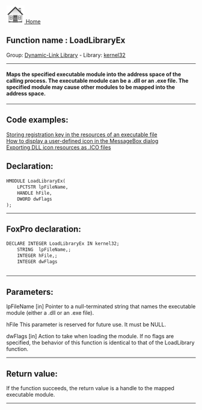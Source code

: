 [<img src="../../images/home.png"> Home ](https://github.com/VFPX/Win32API)  

## Function name : LoadLibraryEx
Group: [Dynamic-Link Library](../../functions_group.md#Dynamic-Link_Library)  -  Library: [kernel32](../../libraries.md#kernel32)  
***  


#### Maps the specified executable module into the address space of the calling process. The executable module can be a .dll or an .exe file. The specified module may cause other modules to be mapped into the address space.

***  


## Code examples:
[Storing registration key in the resources of an executable file](../../samples/sample_401.md)  
[How to display a user-defined icon in the MessageBox dialog](../../samples/sample_500.md)  
[Exporting DLL icon resources as .ICO files](../../samples/sample_502.md)  

## Declaration:
```foxpro  
HMODULE LoadLibraryEx(
	LPCTSTR lpFileName,
	HANDLE hFile,
	DWORD dwFlags
);  
```  
***  


## FoxPro declaration:
```foxpro  
DECLARE INTEGER LoadLibraryEx IN kernel32;
	STRING  lpFileName,;
	INTEGER hFile,;
	INTEGER dwFlags
  
```  
***  


## Parameters:
lpFileName 
[in] Pointer to a null-terminated string that names the executable module (either a .dll or an .exe file). 

hFile 
This parameter is reserved for future use. It must be NULL.

dwFlags 
[in] Action to take when loading the module. If no flags are specified, the behavior of this function is identical to that of the LoadLibrary function.  
***  


## Return value:
If the function succeeds, the return value is a handle to the mapped executable module.  
***  

